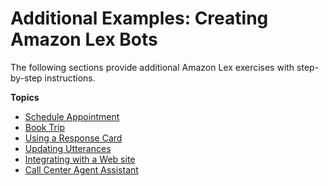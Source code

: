# Additional Examples: Creating Amazon Lex Bots<a name="additional-exercises"></a>

The following sections provide additional Amazon Lex exercises with step\-by\-step instructions\.

**Topics**
+ [Schedule Appointment](ex1-sch-appt.md)
+ [Book Trip](ex-book-trip.md)
+ [Using a Response Card](ex-resp-card.md)
+ [Updating Utterances](ex-utterances.md)
+ [Integrating with a Web site](ex-web.md)
+ [Call Center Agent Assistant](ex-agent.md)